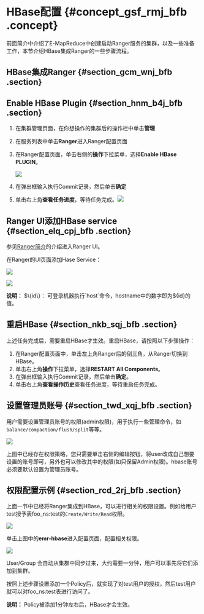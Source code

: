 # HBase配置 {#concept_gsf_rmj_bfb .concept}

前面简介中介绍了E-MapReduce中创建启动Ranger服务的集群，以及一些准备工作，本节介绍HBase集成Ranger的一些步骤流程。

## HBase集成Ranger {#section_gcm_wnj_bfb .section}

## Enable HBase Plugin {#section_hnm_b4j_bfb .section}

1.  在集群管理页面，在你想操作的集群后的操作栏中单击**管理**
2.  在服务列表中单击**Ranger**进入Ranger配置页面
3.  在Ranger配置页面，单击右侧的**操作**下拉菜单，选择**Enable HBase PLUGIN**。

    ![](http://static-aliyun-doc.oss-cn-hangzhou.aliyuncs.com/assets/img/17951/154201611911513_zh-CN.png)

4.  在弹出框输入执行Commit记录，然后单击**确定**
5.  单击右上角**查看任务进度**，等待任务完成。![](http://static-aliyun-doc.oss-cn-hangzhou.aliyuncs.com/assets/img/17951/154201611911514_zh-CN.png)

## Ranger UI添加HBase service {#section_elq_cpj_bfb .section}

参见[Ranger简介](intl.zh-CN/用户指南/组件授权/RANGER/Ranger简介.md#)的介绍进入Ranger UI。

在Ranger的UI页面添加Hase Service：

![](http://static-aliyun-doc.oss-cn-hangzhou.aliyuncs.com/assets/img/17951/154201611911521_zh-CN.png)

![](http://static-aliyun-doc.oss-cn-hangzhou.aliyuncs.com/assets/img/17951/154201612011522_zh-CN.png)

**说明：** $\{id\}： 可登录机器执行`host`命令，hostname中的数字即为$\{id\}的值。

## 重启HBase {#section_nkb_sqj_bfb .section}

上述任务完成后，需要重启HBase才生效。重启HBase，请按照以下步骤操作：

1.  在Ranger配置页面中，单击左上角Ranger后的倒三角，从Ranger切换到HBase。
2.  单击右上角**操作**下拉菜单，选择**RESTART All Components**。
3.  在弹出框输入执行Commit记录，然后单击**确定**。
4.  单击右上角**查看操作历史**查看任务进度，等待重启任务完成。

## 设置管理员账号 {#section_twd_xqj_bfb .section}

用户需要设置管理员账号的权限\(admin权限\)，用于执行一些管理命令，如`balance/compaction/flush/split`等等。

![](http://static-aliyun-doc.oss-cn-hangzhou.aliyuncs.com/assets/img/17951/154201612011523_zh-CN.png)

上图中已经存在权限策略，您只需要单击右侧的编辑按钮，将user改成自己想要设置的账号即可，另外也可以修改其中的权限\(如只保留Admin权限\)。hbase账号必须要默认设置为管理员账号。

## 权限配置示例 {#section_rcd_2rj_bfb .section}

上面一节中已经将Ranger集成到HBase，可以进行相关的权限设置。例如给用户test授予表foo\_ns:test的`Create/Write/Read`权限。

![](http://static-aliyun-doc.oss-cn-hangzhou.aliyuncs.com/assets/img/17951/154201612011524_zh-CN.png)

单击上图中的**emr-hbase**进入配置页面，配置相关权限。

![](http://static-aliyun-doc.oss-cn-hangzhou.aliyuncs.com/assets/img/17951/154201612011525_zh-CN.png)

User/Group 会自动从集群中同步过来，大约需要一分钟，用户可以事先将它们添加到集群。

按照上述步骤设置添加一个Policy后，就实现了对test用户的授权，然后test用户就可以对foo\_ns:test表进行访问了。

**说明：** Policy被添加1分钟左右后，HBase才会生效。

